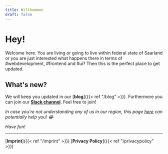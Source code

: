 ```yaml
---
title: Willkommen
draft: false
---
```


# Hey!

Welcome here. You are living or going to live within federal state of Saarland or you are just interested what happens there in terms of #webdevelopment, #frontend and #ui? Then this is the perfect place to get updated.

## What's new?

We will keep you updated in our [**blog**]({{< ref "/blog" >}}). Furthermore you can join our [**Slack channel**](https://webdeveloper-slack.herokuapp.com). Feel free to join!

_In case you're not understanding any of us in our region, this page [here](http://www.stefan-im-www.de/Saar-Dateien/Saarbrigger%20Platt%20mit%20Frame.htm) can potentially help you! 😂_

_Have fun!_

---

[**Imprint**]({{< ref "/imprint" >}})
[**Privacy Policy**]({{< ref "/privacypolicy" >}})